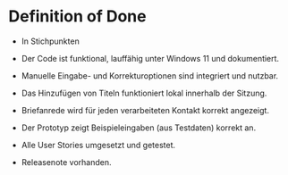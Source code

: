 # Definition of Done

- In Stichpunkten

- Der Code ist funktional, lauffähig unter Windows 11 und dokumentiert.
- Manuelle Eingabe- und Korrekturoptionen sind integriert und nutzbar.
- Das Hinzufügen von Titeln funktioniert lokal innerhalb der Sitzung.
- Briefanrede wird für jeden verarbeiteten Kontakt korrekt angezeigt.
- Der Prototyp zeigt Beispieleingaben (aus Testdaten) korrekt an.
- Alle User Stories umgesetzt und getestet.
- Releasenote vorhanden.
